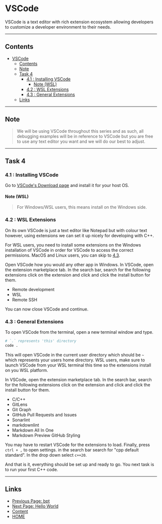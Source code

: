 # VSCode

VSCode is a text editor with rich extension ecosystem allowing developers to customize a developer environment to their needs.

---

## Contents

- [VSCode](#vscode)
  - [Contents](#contents)
  - [Note](#note)
  - [Task 4](#task-4)
    - [4.1 : Installing VSCode](#41--installing-vscode)
      - [Note (WSL)](#note-wsl)
    - [4.2 : WSL Extensions](#42--wsl-extensions)
    - [4.3 : General Extensions](#43--general-extensions)
  - [Links](#links)

---

## Note

> We will be using VSCode throughout this series and as such, all debugging examples will be in reference to VSCode but you are free to use any text editor you want and we will do our best to adjust.

---

## Task 4

### 4.1 : Installing VSCode

Go to [VSCode's Download page](https://code.visualstudio.com/download) and install it for your host OS.

#### Note (WSL)

> For Windows/WSL users, this means install on the Windows side.

### 4.2 : WSL Extensions

On its own VSCode is just a text editor like Notepad but with colour text however, using extensions we can set it up nicely for developing with C++.

For WSL users, you need to install some extensions on the Windows installation of VSCode in order for VSCode to access the correct permissions. MacOS and Linux users, you can skip to [4.3](#43--general-extensions).

Open VSCode how you would any other app in Windows. In VSCode, open the extension marketplace tab. In the search bar, search for the following extensions click on the extension and click and click the install button for them.

- Remote development
- WSL
- Remote SSH

You can now close VSCode and continue.

### 4.3 : General Extensions

To open VSCode from the terminal, open a new terminal window and type.

```sh
# `.` represents 'this' directory
code .
```

This will open VSCode in the current user directory which should be `~` which represents your users home directory. WSL users, make sure to launch VSCode from your WSL terminal this time so the extensions install on you WSL platform.

In VSCode, open the extension marketplace tab. In the search bar, search for the following extensions click on the extension and click and click the install button for them.

- C/C++
- GitLens
- Git Graph
- GitHub Pull Requests and Issues
- Sonarlint
- markdownlint
- Markdown All In One
- Markdown Preview GitHub Styling

You may have to restart VSCode for the extensions to load. Finally, press `ctrl + ,` to open settings. in the search bar search for "cpp default standard". In the drop down select `c++20`.

And that is it, everything should be set up and ready to go. You next task is to run your first C++ code.

---

## Links

- [Previous Page: bpt](/content/week0/tasks/bpt.md)
- [Next Page: Hello World](/content/week0/examples/hello/README.md)
- [Content](/content/README.md)
- [HOME](/README.md)
